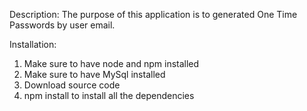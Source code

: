 Description:
The purpose of this application is to generated One Time Passwords by user email.

Installation:
1. Make sure to have node and npm installed
2. Make sure to have MySql installed
3. Download source code
4. npm install to install all the dependencies
   
